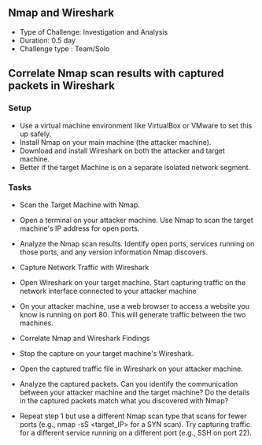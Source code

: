 ## Nmap and Wireshark
- Type of Challenge: Investigation and Analysis 
- Duration: 0.5 day
- Challenge type : Team/Solo

## Correlate Nmap scan results with captured packets in Wireshark

### Setup

- Use a virtual machine environment like VirtualBox or VMware to set this up safely.
- Install Nmap on your main machine (the attacker machine).
- Download and install Wireshark on both the attacker and target machine.
- Better if the target Machine is on a separate isolated network segment.

### Tasks

- Scan the Target Machine with Nmap.

- Open a terminal on your attacker machine. Use Nmap to scan the target machine's IP address for open ports. 
- Analyze the Nmap scan results. Identify open ports, services running on those ports, and any version information Nmap discovers.

- Capture Network Traffic with Wireshark

- Open Wireshark on your target machine.
Start capturing traffic on the network interface connected to your attacker machine 
- On your attacker machine, use a web browser to access a website you know is running on port 80. This will generate traffic between the two machines.

- Correlate Nmap and Wireshark Findings 

- Stop the capture on your target machine's Wireshark.
- Open the captured traffic file in Wireshark on your attacker machine.

- Analyze the captured packets. Can you identify the communication between your attacker machine and the target machine? Do the details in the captured packets match what you discovered with Nmap?

- Repeat step 1 but use a different Nmap scan type that scans for fewer ports (e.g., nmap -sS <target_IP> for a SYN scan). Try capturing traffic for a different service running on a different port (e.g., SSH on port 22).
